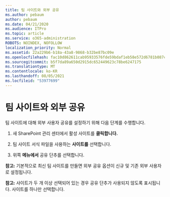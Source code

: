 ```yaml
---
title: 팀 사이트와 외부 공유
ms.author: pebaum
author: pebaum
ms.date: 04/21/2020
ms.audience: ITPro
ms.topic: article
ms.service: o365-administration
ROBOTS: NOINDEX, NOFOLLOW
localization_priority: Normal
ms.assetid: 22a229b6-b18a-43a8-9868-b32be87bc09e
ms.openlocfilehash: fac10d862611cab95933576fde59bdaf1eb58e572d6781b087c48d2c332e205d
ms.sourcegitcommit: b5f7da89a650d2915dc652449623c78be6247175
ms.translationtype: MT
ms.contentlocale: ko-KR
ms.lasthandoff: 08/05/2021
ms.locfileid: "53977699"
---
```

# <a name="external-sharing-with-a-team-site"></a>팀 사이트와 외부 공유

팀 사이트에 대해 외부 사용자 공유를 설정하기 위해 다음 단계를 수행합니다. 
  
1. 새 SharePoint 관리 센터에서 활성 사이트를 **클릭합니다.**
  
2. 팀 사이트 서식 파일을 사용하는 **사이트를** 선택합니다. 
  
3. 위쪽 **메뉴에서** 공유 단추를 선택합니다. 
  
 **참고:** 기본적으로 최신 팀 사이트를 만들면 외부 공유 옵션이 신규 및 기존 외부 사용자로 설정됩니다. 
  
 **참고:** 사이트가 두 개 이상 선택되어 있는 경우 공유 단추가 사용되지 않도록 표시됩니다.  사이트를 하나만 선택합니다. 
  

